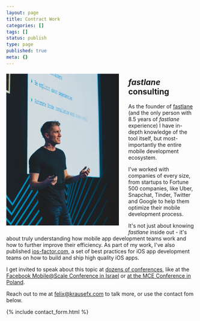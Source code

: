 ```yaml
---
layout: page
title: Contract Work
categories: []
tags: []
status: publish
type: page
published: true
meta: {}
---
```


<div id="krause-wrapper">
  <img src="/assets/speaking/FelixKrause1_cropped.jpg" id="felix-krause-speaking" />
</div>

## _fastlane_ consulting

As the founder of [fastlane](https://fastlane.tools) (and the only person with 8.5 years of _fastlane_ experience) I have in-depth knowledge of the tool itself, but most-importantly the entire mobile development ecosystem. 

I've worked with companies of every size, from startups to Fortune 500 companies, like Uber, Snapchat, Tinder, Twitter and Google to help them optimize their mobile development process.

It's not just about knowing _fastlane_ inside out - it's about truly understanding how mobile app development teams work and how to further improve their efficiency. As part of my work, I've also published [ios-factor.com](https://ios-factor.com), a set of best practices for iOS app development teams on how to build and ship high quality iOS apps.

I get invited to speak about this topic at [dozens of conferences](https://github.com/krausefx/speaking), like at the [Facebook Mobile@Scale Conference in Israel](https://www.facebook.com/watch/?v=2164710343846256) or [at the MCE Conference in Poland](https://www.youtube.com/watch?v=wOtANfkh2bI).

Reach out to me at [felix@krausefx.com](mailto:felix@krausefx.com) to talk more, or use the contact fom below.

{% include contact_form.html %}

<style type="text/css">
  #felix-krause-speaking {
    margin-bottom: 10px;
    margin-top: 5px;
    float: left;
    margin-right: 25px;
    width: 300px;
  }
  @media only screen and (max-width: 600px) {
    #felix-krause-speaking {
      float: none;
      width: 40%;
    }
    #krause-wrapper {
      text-align: center;
    }
  }
</style>
